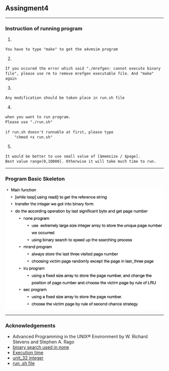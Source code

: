 ## Assingment4
---

### Instruction of running program

1.

	You have to type "make" to get the a4vmsim program


2.

	If you occured the error which said "./mrefgen: cannot execute binary file", please use rm to remove mrefgen executable file. And "make" again

3.

	Any modification should be taken place in run.sh file


4.

	when you want to run program.
	Please use "./run.sh"

	if run.sh doesn't runnable at first, please type 
		"chmod +x run.sh"

5.

	It would be better to use small value of [$memsize / $page].
	Best value range(0,10000]. Otherwise it will take much time to run.
	
---
### Program Basic Skeleton
![a4-skeleton](https://github.com/Raymundo1/xinlei-Project_OS/blob/master/img/a4-img1.png)

---
### Acknowledgements
* Advanced Programming in the UNIX® Environment by W. Richard Stevens and Stephen A. Rago
* [binary search used in none](https://www.geeksforgeeks.org/binary-search/)
* [Execution time](https://stackoverflow.com/questions/5248915/execution-time-of-c-program)
* [unit_32 integer](https://stackoverflow.com/questions/12120426/how-to-print-uint32-t-and-uint16-t-variables-value)
* [run .sh file](https://askubuntu.com/questions/38661/how-do-i-run-sh-files)
